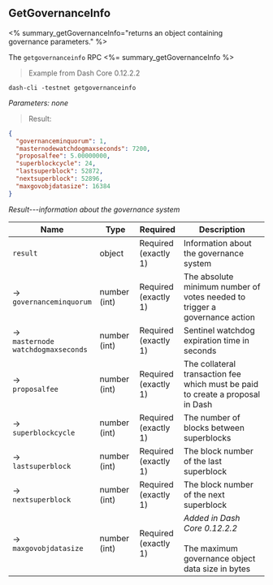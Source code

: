 ## GetGovernanceInfo

<% summary_getGovernanceInfo="returns an object containing governance parameters." %>

The `getgovernanceinfo` RPC <%= summary_getGovernanceInfo %>

>Example from Dash Core 0.12.2.2

```cli
dash-cli -testnet getgovernanceinfo
```

*Parameters: none*

>Result:

```json
{
  "governanceminquorum": 1,
  "masternodewatchdogmaxseconds": 7200,
  "proposalfee": 5.00000000,
  "superblockcycle": 24,
  "lastsuperblock": 52872,
  "nextsuperblock": 52896,
  "maxgovobjdatasize": 16384
}
```

*Result---information about the governance system*

| Name | Type | Required | Description |
|------|------|----------|-------------|
| `result` | object | Required<br>(exactly 1) | Information about the governance system
| →<br>`governanceminquorum` | number (int) | Required<br>(exactly 1) | The absolute minimum number of votes needed to trigger a governance action
| →<br>`masternode`<br>`watchdogmaxseconds` | number (int) | Required<br>(exactly 1) | Sentinel watchdog expiration time in seconds
| →<br>`proposalfee` | number (int) | Required<br>(exactly 1) | The collateral transaction fee which must be paid to create a proposal in Dash
| →<br>`superblockcycle` | number (int) | Required<br>(exactly 1) | The number of blocks between superblocks
| →<br>`lastsuperblock` | number (int) | Required<br>(exactly 1) | The block number of the last superblock
| →<br>`nextsuperblock` | number (int) | Required<br>(exactly 1) | The block number of the next superblock
| →<br>`maxgovobjdatasize` | number (int) | Required<br>(exactly 1) | *Added in Dash Core 0.12.2.2*<br><br>The maximum governance object data size in bytes
